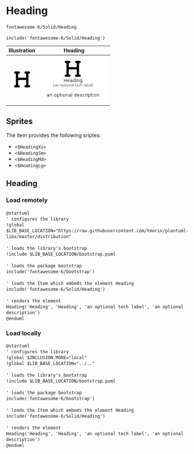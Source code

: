 # Heading


```text
fontawesome-6/Solid/Heading
```

```text
include('fontawesome-6/Solid/Heading')
```



| Illustration | Heading |
| :---: | :---: |
| ![illustration for Illustration](../../fontawesome-6/Solid/Heading.png) | ![illustration for Heading](../../fontawesome-6/Solid/Heading.Local.png) |



## Sprites
The item provides the following sriptes:

- `<$HeadingXs>`
- `<$HeadingSm>`
- `<$HeadingMd>`
- `<$HeadingLg>`





## Heading

### Load remotely
```plantuml
@startuml
' configures the library
!global $LIB_BASE_LOCATION="https://raw.githubusercontent.com/tmorin/plantuml-libs/master/distribution"

' loads the library's bootstrap
!include $LIB_BASE_LOCATION/bootstrap.puml

' loads the package bootstrap
include('fontawesome-6/bootstrap')

' loads the Item which embeds the element Heading
include('fontawesome-6/Solid/Heading')

' renders the element
Heading('Heading', 'Heading', 'an optional tech label', 'an optional description')
@enduml
```

### Load locally
```plantuml
@startuml
' configures the library
!global $INCLUSION_MODE="local"
!global $LIB_BASE_LOCATION="../.."

' loads the library's bootstrap
!include $LIB_BASE_LOCATION/bootstrap.puml

' loads the package bootstrap
include('fontawesome-6/bootstrap')

' loads the Item which embeds the element Heading
include('fontawesome-6/Solid/Heading')

' renders the element
Heading('Heading', 'Heading', 'an optional tech label', 'an optional description')
@enduml
```

